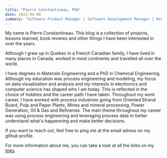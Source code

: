 ```yaml
---
title: "Pierre Constantineau, PhD"
date: 2023-04-06
summary: "Software Product Manager | Software Development Manager | Keyboard Hardware/Firmware | Arduino | CircuitPython | Content Creator on YouTube | Outdoor Enthusiast"
---
```


My name is Pierre Constantineau.  This blog is a collection of projects, lessons learned, book reviews and other things I have been interested in over the years.

Although I grew up in Quebec in a French Canadian family, I have lived in many places in Canada, worked in most continents and travelled all over the world.  

I have degrees in Materials Engineering and a PhD in Chemical Engineering.  Although my education was process engineering and modeling, my focus on data visualization and analysis and my interests in electronics and computer science has shaped who I am today.  This is reflected in the choice of hobbies and the career path I have taken.  Throughout my work career, I have worked with process industries going from Oriented Strand Board, Pulp and Paper Plants, Mines and mineral processing, Power Generation, Oil & Gas and Refineries.  The main theme throughout my career was using process engineering and leveraging process data to better understand what's happenning and make better decisions.         


If you want to reach out, feel free to ping me at the email adress on my github profile.

For more information about me, you can take a look at all the links on my [links](https://pierre.jpconstantineau.com/)